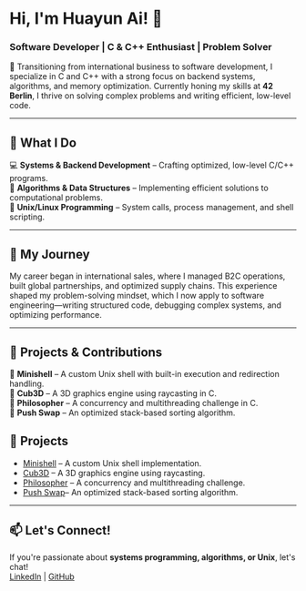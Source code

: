 # Hi, I'm Huayun Ai! 👋  
### Software Developer | C & C++ Enthusiast | Problem Solver  

🚀 Transitioning from international business to software development, I specialize in C and C++ with a strong focus on backend systems, algorithms, and memory optimization. Currently honing my skills at **42 Berlin**, I thrive on solving complex problems and writing efficient, low-level code.  

---

## 🔹 What I Do  
💻 **Systems & Backend Development** – Crafting optimized, low-level C/C++ programs.  
🔎 **Algorithms & Data Structures** – Implementing efficient solutions to computational problems.  
🐧 **Unix/Linux Programming** – System calls, process management, and shell scripting.  

---

## 🔹 My Journey  
My career began in international sales, where I managed B2C operations, built global partnerships, and optimized supply chains. This experience shaped my problem-solving mindset, which I now apply to software engineering—writing structured code, debugging complex systems, and optimizing performance.  

---

## 🔹 Projects & Contributions  
🔹 **Minishell** – A custom Unix shell with built-in execution and redirection handling.  
🔹 **Cub3D** – A 3D graphics engine using raycasting in C.  
🔹 **Philosopher** – A concurrency and multithreading challenge in C.  
🔹 **Push Swap** – An optimized stack-based sorting algorithm.  
## 🔹 Projects  
- [Minishell](https://github.com/emily-cloud/minishell) – A custom Unix shell implementation.  
- [Cub3D](https://github.com/emily-cloud/cub3d) – A 3D graphics engine using raycasting.  
- [Philosopher](https://github.com/emily-cloud/philosophers) – A concurrency and multithreading challenge.
- [Push Swap](https://github.com/emily-cloud/push_swap)– An optimized stack-based sorting algorithm.

---

## 📫 Let's Connect!  
If you're passionate about **systems programming, algorithms, or Unix**, let's chat!  
[LinkedIn](https://www.linkedin.com/in/huayun-ai/) | [GitHub](https://github.com/huayun-ai)  
